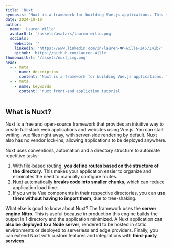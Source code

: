 ```yaml
---
title: 'Nuxt'
synopsis: 'Nuxt is a framework for building Vue.js applications. This tutorial will show you how to make your own Nuxt application.'
date: 2024-10-10
author:
  name: 'Lauren Wille'
  avatarUrl: '/assets/avatars/lauren-wille.png'
  socials:
    website: ''
    linkedin: 'https://www.linkedin.com/in/lauren-🐦-wille-2457141b7'
    github: 'https://github.com/Lauren-Wille'
thumbnailUrl: '/assets/nuxt_img.png'
head:
  - - meta
    - name: description
      content: 'Nuxt is a framework for building Vue.js applications. This tutorial will show you how to make your own Nuxt application.'
  - - meta
    - name: keywords
      content: 'nuxt front-end appliction tutorial'
---
```


## What is Nuxt?
Nuxt is a free and open-source framework that provides an intuitive way to create full-stack web applications and websites using Vue.js.
You can start writing .vue files right away, with server-side rendering by default.
Nuxt also has no vendor lock-ins, allowing applications to be deployed anywhere.  

Nuxt uses conventions, automation and a directory structure to automate repetitive tasks:

1. With file-based routing, **you define routes based on the structure of the directory**. This makes your application easier to organize and eliminates the need to manually configure routes.
2. Nuxt automatically **breaks code into smaller chunks**, which can reduce application load time.
3. If you write Vue components in their respective directories, you can **use them without having to import them**, due to tree-shaking.


What else is good to know about Nuxt? The framework uses the **server engine Nitro**. This is useful because in production this engine builds the output in 1 directory and the application minimized. A Nuxt application **can also be deployed to a Node server**, rendered to be hosted in static environments or deployed to serverless and edge providers. Finally, you can extend Nuxt with custom features and integrations with **third-party services**.


## 